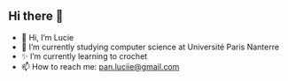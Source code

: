 ## Hi there 👋

- 👋 Hi, I’m Lucie
- 🌱 I’m currently studying computer science at Université Paris Nanterre 
- ✨ I’m currently learning to crochet
- 📫 How to reach me: pan.luciie@gmail.com

<!--
**uciie/uciie** is a ✨ _special_ ✨ repository because its `README.md` (this file) appears on your GitHub profile.

Here are some ideas to get you started:
- 👋 Hi, I’m Lucie
- 🌱 I’m currently studying computer science at Université Paris Nanterre 
- ✨ I’m currently learning to crochet
- 📫 How to reach me: pan.luciie@gmail.com

-->
